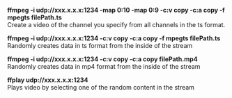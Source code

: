 
<b> ffmpeg -i udp://xxx.x.x.x:1234 -map 0:10 -map 0:9 -c:v copy -c:a copy -f mpegts filePath.ts </b>  <br>
Create a video of the channel you specify from all channels in the ts format.

<b>ffmpeg -i udp://xxx.x.x.x:1234  -c:v copy -c:a copy -f mpegts filePath.ts </b><br>
Randomly creates data in ts format from the inside of the stream

<b>ffmpeg -i udp://xxx.x.x.x:1234  -c:v copy -c:a copy filePath.mp4 </b><br>
Randomly creates data in mp4 format from the inside of the stream

<b> ffplay udp://xxx.x.x.x:1234 </b> <br>
Plays video by selecting one of the random content in the stream

